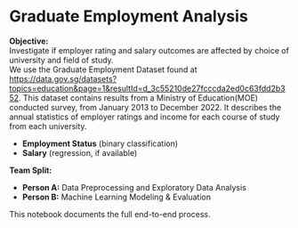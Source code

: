 # Graduate Employment Analysis

**Objective:**  
Investigate if employer rating and salary outcomes are affected by choice of university and field of study.  
We use the Graduate Employment Dataset found at 
https://data.gov.sg/datasets?topics=education&page=1&resultId=d_3c55210de27fcccda2ed0c63fdd2b352.
This dataset contains results from a Ministry of Education(MOE) conducted survey, from January 2013 to December 2022.
It describes the annual statistics of employer ratings and income for each course of study from each university.

- **Employment Status** (binary classification)
- **Salary** (regression, if available)

**Team Split:**  
- **Person A:** Data Preprocessing and Exploratory Data Analysis  
- **Person B:** Machine Learning Modeling & Evaluation

This notebook documents the full end-to-end process.
